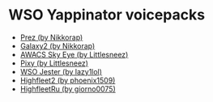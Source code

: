 # WSO Yappinator voicepacks

* [Prez (by Nikkorap)](/clientside%2C%20QOL%2C%20accessibility/WSOYappinator/2.0.1/audio/Prez%20(by%20Nikkorap).7z)
* [Galaxy2 (by Nikkorap)](audio/Galaxy2%(by%Nikkorap).7z?raw=1)
* [AWACS Sky Eye (by Littlesneez)](audio/AWACS%Sky%Eye%(by%Littlesneez).7z?raw=1)
* [Pixy (by Littlesneez)](audio/Pixy%(by%Littlesneez).7z?raw=1)
* [WSO Jester (by lazy1lol)](audio/WSO%Jester%(by%lazy1lol).7z?raw=1)
* [Highfleet2 (by phoenix1509)](audio/Highfleet2%(by%phoenix1509).7z?raw=1)
* [HighfleetRu (by giorno0075)](audio/HighfleetRu%(by%giorno0075).7z?raw=1)

